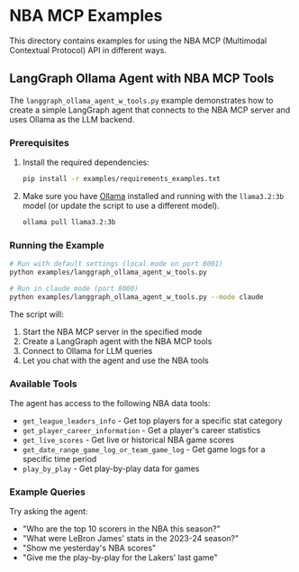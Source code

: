 # NBA MCP Examples

This directory contains examples for using the NBA MCP (Multimodal Contextual Protocol) API in different ways.

## LangGraph Ollama Agent with NBA MCP Tools

The `langgraph_ollama_agent_w_tools.py` example demonstrates how to create a simple LangGraph agent that connects to the NBA MCP server and uses Ollama as the LLM backend.

### Prerequisites

1. Install the required dependencies:
   ```bash
   pip install -r examples/requirements_examples.txt
   ```

2. Make sure you have [Ollama](https://ollama.ai/) installed and running with the `llama3.2:3b` model (or update the script to use a different model).
   ```bash
   ollama pull llama3.2:3b
   ```

### Running the Example

```bash
# Run with default settings (local mode on port 8001)
python examples/langgraph_ollama_agent_w_tools.py

# Run in claude mode (port 8000)
python examples/langgraph_ollama_agent_w_tools.py --mode claude
```

The script will:
1. Start the NBA MCP server in the specified mode
2. Create a LangGraph agent with the NBA MCP tools
3. Connect to Ollama for LLM queries
4. Let you chat with the agent and use the NBA tools

### Available Tools

The agent has access to the following NBA data tools:

- `get_league_leaders_info` - Get top players for a specific stat category
- `get_player_career_information` - Get a player's career statistics
- `get_live_scores` - Get live or historical NBA game scores
- `get_date_range_game_log_or_team_game_log` - Get game logs for a specific time period
- `play_by_play` - Get play-by-play data for games

### Example Queries

Try asking the agent:
- "Who are the top 10 scorers in the NBA this season?"
- "What were LeBron James' stats in the 2023-24 season?"
- "Show me yesterday's NBA scores"
- "Give me the play-by-play for the Lakers' last game" 